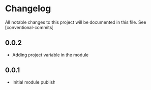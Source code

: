 # Changelog

All notable changes to this project will be documented in this file. See [conventional-commits]

## 0.0.2
* Adding project variable in the module

## 0.0.1
* Initial module publish
